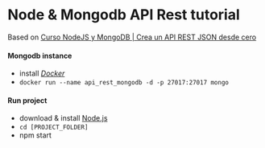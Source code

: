 # Node & Mongodb API Rest tutorial

Based on [Curso NodeJS y MongoDB | Crea un API REST JSON desde cero](https://www.youtube.com/playlist?list=PLUdlARNXMVkk7E88zOrphPyGdS50Tadlr)

#### Mongodb instance

- install *[Docker](https://docs.docker.com/engine/installation/)* 
- `docker run --name api_rest_mongodb -d -p 27017:27017 mongo`

#### Run project

- download & install [Node.js](https://nodejs.org/es/download/)
- `cd [PROJECT_FOLDER]`
- npm start
